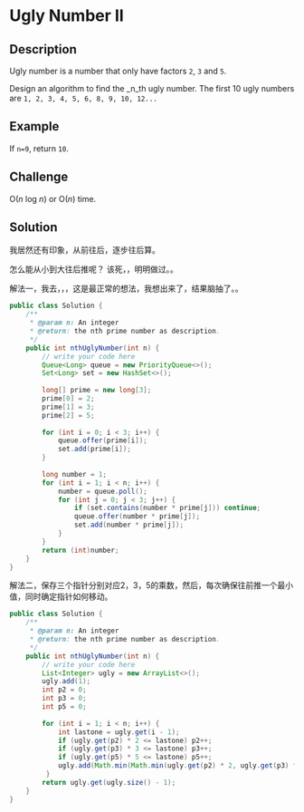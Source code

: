 # Ugly Number II

## Description

Ugly number is a number that only have factors `2`, `3` and `5`.

Design an algorithm to find the _n_th ugly number. The first 10 ugly numbers are `1, 2, 3, 4, 5, 6, 8, 9, 10, 12...`

## Example

If `n=9`, return `10`.

## Challenge

O\(_n_ log _n_\) or O\(_n_\) time.

## Solution

我居然还有印象，从前往后，逐步往后算。

怎么能从小到大往后推呢？ 该死，，明明做过。。

解法一，我去，，，这是最正常的想法，我想出来了，结果脑抽了。。

```java
public class Solution {
    /**
     * @param n: An integer
     * @return: the nth prime number as description.
     */
    public int nthUglyNumber(int n) {
        // write your code here
        Queue<Long> queue = new PriorityQueue<>();
        Set<Long> set = new HashSet<>();
        
        long[] prime = new long[3];
        prime[0] = 2;
        prime[1] = 3;
        prime[2] = 5;
        
        for (int i = 0; i < 3; i++) {
            queue.offer(prime[i]);
            set.add(prime[i]);
        }
    
        long number = 1;
        for (int i = 1; i < n; i++) {
            number = queue.poll();
            for (int j = 0; j < 3; j++) {
                if (set.contains(number * prime[j])) continue;
                queue.offer(number * prime[j]);
                set.add(number * prime[j]);
            }
        }
        return (int)number;
    }
}
```

解法二，保存三个指针分别对应2，3，5的乘数，然后，每次确保往前推一个最小值，同时确定指针如何移动。

```java
public class Solution {
    /**
     * @param n: An integer
     * @return: the nth prime number as description.
     */
    public int nthUglyNumber(int n) {
        // write your code here
        List<Integer> ugly = new ArrayList<>();
        ugly.add(1);
        int p2 = 0;
        int p3 = 0;
        int p5 = 0;
        
        for (int i = 1; i < n; i++) {
            int lastone = ugly.get(i - 1);
            if (ugly.get(p2) * 2 <= lastone) p2++;
            if (ugly.get(p3) * 3 <= lastone) p3++;
            if (ugly.get(p5) * 5 <= lastone) p5++;
            ugly.add(Math.min(Math.min(ugly.get(p2) * 2, ugly.get(p3) * 3) , ugly.get(p5) * 5));
         }
        return ugly.get(ugly.size() - 1);
    }
}
```

